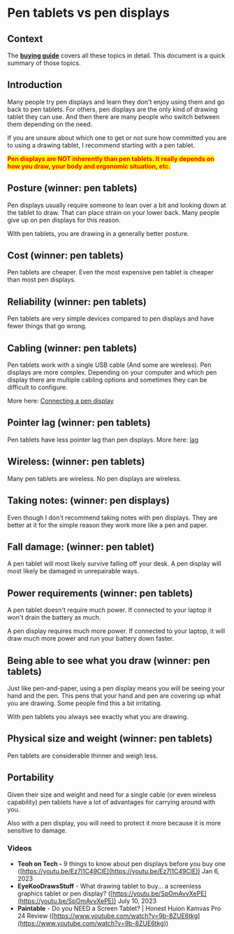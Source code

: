 # Pen tablets vs pen displays

## Context

The [**buying guide**](./) covers all these topics in detail. This document is a quick summary of those topics.

## Introduction

Many people try pen displays and learn they don't enjoy using them and go back to pen tablets. For others, pen displays are the only kind of drawing tablet they can use. And then there are many people who switch between them depending on the need.

If you are unsure about which one to get or not sure how committed you are to using a drawing tablet, I recommend starting with a pen tablet.&#x20;

<mark style="color:red;">**Pen displays are NOT inherently than pen tablets. It really depends on how you draw, your body and ergonomic situation, etc.**</mark>&#x20;

## Posture (winner: pen tablets)

Pen displays usually require someone to lean over a bit and looking down at the tablet to draw. That can place strain on your lower back. Many people give up on pen displays for this reason.

With pen tablets, you are drawing in a generally better posture.

## Cost (winner: pen tablets)

Pen tablets are cheaper. Even the most expensive pen tablet is cheaper than most pen displays.

## Reliability (winner: pen tablets)

Pen tablets are very simple devices compared to pen displays and have fewer things that go wrong.

## Cabling (winner: pen tablets)

Pen tablets work with a single USB cable (And some are wireless). Pen displays are more complex. Depending on your computer and which pen display there are multiple cabling options and sometimes they can be difficult to configure.

More here: [Connecting a pen display](../guides/pen-displays/connecting-a-pen-display.md)&#x20;

## Pointer lag (winner: pen tablets)

Pen tablets have less pointer lag than pen displays. More here: [lag](../guides/core-features/lag.md) &#x20;

## Wireless: (winner: pen tablets)

Many  pen tablets are wireless. No pen displays are wireless.

## Taking notes: (winner: pen displays)

Even though I don't recommend taking notes with pen displays. They are better at it for the simple reason they work more like a pen and paper.

## Fall damage: (winner: pen tablet)

A pen tablet will most likely survive falling off your desk. A pen display will most likely be damaged in unrepairable ways.

## Power requirements (winner: pen tablets)

A pen tablet doesn't require much power. If connected to your laptop it won't drain the battery as much.

A pen display requires much more power. If connected to your laptop, it will draw much more power and run your battery down faster.

## Being able to see what you draw (winner: pen tablets)

Just like pen-and-paper, using a pen display means you will be seeing your hand and the pen. This pens that your hand and pen are covering up what you are drawing. Some people find this a bit irritating.

With pen tablets you always see exactly what you are drawing.&#x20;

## Physical size and weight (winner: pen tablets)

Pen tablets are considerable thinner and weigh less.

## Portability

Given their size and weight and need for a single cable (or even wireless capability) pen tablets have a lot of advantages for carrying around with you.

Also with a pen display, you will need to protect it more because it is more sensitive to damage.

### Videos

* **Teoh on Tech -** 9 things to know about pen displays before you buy one ([https://youtu.be/Ez7l1C49ClE](https://youtu.be/Ez7l1C49ClE)) Jan 6, 2023
* **EyeKooDrawsStuff** - What drawing tablet to buy... a screenless graphics tablet or pen display?  ([https://youtu.be/SpOmAvvXePE](https://youtu.be/SpOmAvvXePE)) July 10, 2023
* **Paintable** - Do you NEED a Screen Tablet? | Honest Huion Kamvas Pro 24 Review ([https://www.youtube.com/watch?v=9b-8ZUE6tkg](https://www.youtube.com/watch?v=9b-8ZUE6tkg))

